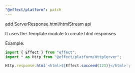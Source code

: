```yaml
---
"@effect/platform": patch
---
```


add ServerResponse.html/htmlStream api

It uses the Template module to create html responses

Example:

```ts
import { Effect } from "effect";
import * as Http from "@effect/platform/HttpServer";

Http.response.html`<html>${Effect.succeed(123)}</html>`;
```
